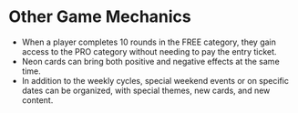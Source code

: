 # Other Game Mechanics

* When a player completes 10 rounds in the FREE category, they gain access to the PRO category without needing to pay the entry ticket.
* Neon cards can bring both positive and negative effects at the same time.
* In addition to the weekly cycles, special weekend events or on specific dates can be organized, with special themes, new cards, and new content.